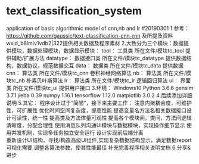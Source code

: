 # text_classification_system
application of basic algorithmic model of cnn,nb and lr
#20190301
1.参考：
    https://github.com/gaussic/text-classification-cnn-rnn 及所提及资料
    wxid_b8lmlv1vdb2|322提供相关数据及程序素材
2.大致分为三个模块：数据提供模块，数据处理模块，数据显示模块：
    tool：		  工具类			所在文件/模块tc_tool			 提供辅助/扩展方法
		datatype： 数据接口类	所在文件/模块tc_datatype	 提供数据结构，数据协议，规范数据交互
		data：		  数据类			所在文件/模块tc_data			 提供数据
		cnn：		  算法类			所在文件/模块tc_cnn			   卷积神经网络算法
		nb：			  算法类			所在文件/模块tc_nb			   朴素贝叶斯算法
		lr：       算法类			所在文件/模块tc_lr				 逻辑回归算法
		ui：			  界面类			所在文件/模块tc_ui				 提供用户接口
3.环境：
  Windows10
  Python 3.6.6
  gensim 3.7.1
  jieba 0.39
  numpy 1.16.1
  tensorflow 1.12.0
  matplotlib 3.0.2
4.后续添加详细说明
5.其它：
  程序设计过于“简陋”，接下来主要工作：
		注意内聚耦合度，可维护性，可扩展性
		优化时间空间复杂度，提高性能
		提高变量名方法名相关数据接口设计可读性，统一性
		提高类及方法体量可观性
		提高各个模块间，类间，方法间逻辑清晰度，分配合理性
		使用消息队列沟通UI模块与数据模块，实现操作细节显示
		使用并发机制，实现多任务独立安全运行
		设计实现前后端分离			
		重新设计UI结构，寻找/构造高级UI组件,实现复杂数据结构显示，满足数据report可视化需要
		调整各算法参数，使其性能最佳
    补充完善程序相关说明文档
 6.分享&进步
